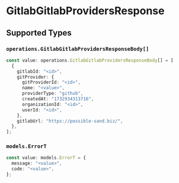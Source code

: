 # GitlabGitlabProvidersResponse


## Supported Types

### `operations.GitlabGitlabProvidersResponseBody[]`

```typescript
const value: operations.GitlabGitlabProvidersResponseBody[] = [
  {
    gitlabId: "<id>",
    gitProvider: {
      gitProviderId: "<id>",
      name: "<value>",
      providerType: "github",
      createdAt: "1732934313716",
      organizationId: "<id>",
      userId: "<id>",
    },
    gitlabUrl: "https://possible-sand.biz/",
  },
];
```

### `models.ErrorT`

```typescript
const value: models.ErrorT = {
  message: "<value>",
  code: "<value>",
};
```

